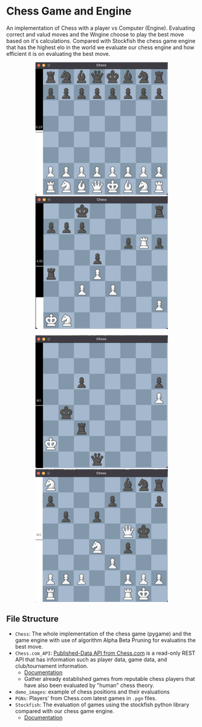 # Chess Game and Engine
An implementation of Chess with a player vs Computer (Engine). 
Evaluating correct and valud moves and the Wngine choose to play the best move based on it's calculations. Compared with Stockfish the chess game engine that has the highest elo in the world we evaluate our chess engine and how efficient it is on evaluating the best move.

<p align="center">
    <img src="demo_images/demo1.png" alt="Demo 1" width="350" height="350">
    <img src="demo_images/demo2.png" alt="Demo 2" width="350" height="350">
</p>
<p align="center">
    <img src="demo_images/demo3.png" alt="Demo 3" width="350" height="350">
    <img src="demo_images/demo4.png" alt="Demo 4" width="350" height="350">
</p>

## File Structure 
- `Chess`: The whole implementation of the chess game (pygame) and the game engine with use of algorithm Alpha Beta Pruning for evaluatins the best move.
- `Chess.com_API`: [Published-Data API from Chess.com](https://www.chess.com/news/view/published-data-api#pubapi-general) is a read-only REST API that has information such as player data, game data, and club/tournament information. 
    - [Documentation](https://chesscom.readthedocs.io/en/latest/)
    - Gather already established games from reputable chess players that have also been evaluated by "human" chess theory.
- `demo_images`: example of chess positions and their evaluations
- `PGNs`: Players' from Chess.com latest games in `.pgn` files.
- `Stockfish`: The evaluation of games using the stockfish python library compared with our chess game engine.
    - [Documentation](https://pypi.org/project/stockfish/#description)
